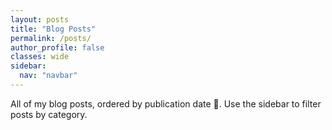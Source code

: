 ```yaml
---
layout: posts
title: "Blog Posts"
permalink: /posts/
author_profile: false
classes: wide
sidebar:
  nav: "navbar"
---
```


All of my blog posts, ordered by publication date 🙂. Use the sidebar to filter posts by category.
